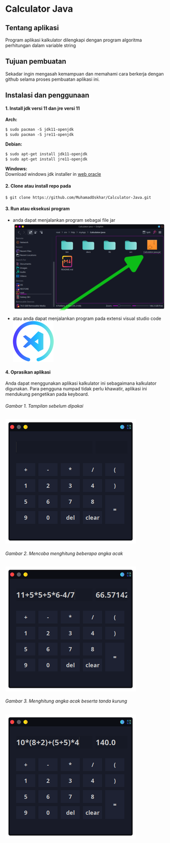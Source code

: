 # Calculator Java

## Tentang aplikasi

Program aplikasi kalkulator dilengkapi dengan program algoritma perhitungan dalam variable string

## Tujuan pembuatan

Sekadar ingin mengasah kemampuan dan memahami cara berkerja dengan github selama proses pembuatan aplikasi ini.

## Instalasi dan penggunaan

#### 1. Install jdk versi 11 dan jre versi 11
**Arch:**
```
$ sudo pacman -S jdk11-openjdk
$ sudo pacman -S jre11-openjdk
```
**Debian:**
```
$ sudo apt-get install jdk11-openjdk
$ sudo apt-get install jre11-openjdk
```

**Windows:** <br/>
Download windows jdk installer in [web oracle](https://www.oracle.com/java/technologies/javase/jdk11-archive-downloads.html)

#### 2. Clone atau install repo pada

```
$ git clone https://github.com/MuhamadOskhar/Calculator-Java.git
```

#### 3. Run atau eksekusi program

- anda dapat menjalankan program sebagai file jar
![Ini gambar](docs/img/ss3.png)

- atau anda dapat menjalankan program pada extensi visual studio code <br/>
![Ini gambar](docs/img/code.svg)

#### 4. Oprasikan aplikasi

Anda dapat menggunakan aplikasi kalkulator ini sebagaimana kalkulator digunakan. Para pengguna numpad tidak perlu khawatir, aplikasi ini mendukung pengetikan pada keyboard.

###### Gambar 1. Tampilan sebelum dipakai
![Ini gambar](docs/img/ss1.png)
###### Gambar 2. Mencoba menghitung beberapa angka acak
![Ini gambar](docs/img/ss2.png)
###### Gambar 3. Menghitung angka acak beserta tanda kurung
![Ini gambar](docs/img/ss4.png)